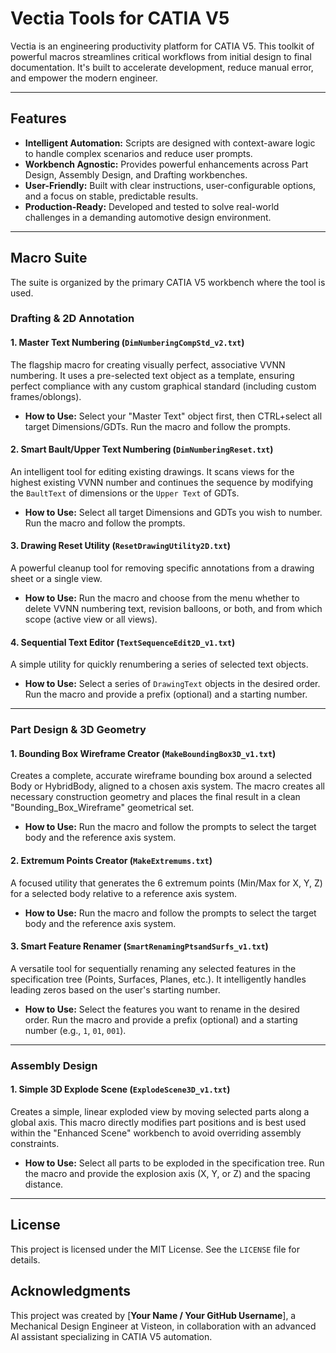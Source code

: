 # Vectia Tools for CATIA V5

Vectia is an engineering productivity platform for CATIA V5. This toolkit of powerful macros streamlines critical workflows from initial design to final documentation. It's built to accelerate development, reduce manual error, and empower the modern engineer.

---

## Features

*   **Intelligent Automation:** Scripts are designed with context-aware logic to handle complex scenarios and reduce user prompts.
*   **Workbench Agnostic:** Provides powerful enhancements across Part Design, Assembly Design, and Drafting workbenches.
*   **User-Friendly:** Built with clear instructions, user-configurable options, and a focus on stable, predictable results.
*   **Production-Ready:** Developed and tested to solve real-world challenges in a demanding automotive design environment.

---

## Macro Suite

The suite is organized by the primary CATIA V5 workbench where the tool is used.

### Drafting & 2D Annotation

#### 1. Master Text Numbering (`DimNumberingCompStd_v2.txt`)
The flagship macro for creating visually perfect, associative VVNN numbering. It uses a pre-selected text object as a template, ensuring perfect compliance with any custom graphical standard (including custom frames/oblongs).
*   **How to Use:** Select your "Master Text" object first, then CTRL+select all target Dimensions/GDTs. Run the macro and follow the prompts.

#### 2. Smart Bault/Upper Text Numbering (`DimNumberingReset.txt`)
An intelligent tool for editing existing drawings. It scans views for the highest existing VVNN number and continues the sequence by modifying the `BaultText` of dimensions or the `Upper Text` of GDTs.
*   **How to Use:** Select all target Dimensions and GDTs you wish to number. Run the macro and follow the prompts.

#### 3. Drawing Reset Utility (`ResetDrawingUtility2D.txt`)
A powerful cleanup tool for removing specific annotations from a drawing sheet or a single view.
*   **How to Use:** Run the macro and choose from the menu whether to delete VVNN numbering text, revision balloons, or both, and from which scope (active view or all views).

#### 4. Sequential Text Editor (`TextSequenceEdit2D_v1.txt`)
A simple utility for quickly renumbering a series of selected text objects.
*   **How to Use:** Select a series of `DrawingText` objects in the desired order. Run the macro and provide a prefix (optional) and a starting number.

---

### Part Design & 3D Geometry

#### 1. Bounding Box Wireframe Creator (`MakeBoundingBox3D_v1.txt`)
Creates a complete, accurate wireframe bounding box around a selected Body or HybridBody, aligned to a chosen axis system. The macro creates all necessary construction geometry and places the final result in a clean "Bounding_Box_Wireframe" geometrical set.
*   **How to Use:** Run the macro and follow the prompts to select the target body and the reference axis system.

#### 2. Extremum Points Creator (`MakeExtremums.txt`)
A focused utility that generates the 6 extremum points (Min/Max for X, Y, Z) for a selected body relative to a reference axis system.
*   **How to Use:** Run the macro and follow the prompts to select the target body and the reference axis system.

#### 3. Smart Feature Renamer (`SmartRenamingPtsandSurfs_v1.txt`)
A versatile tool for sequentially renaming any selected features in the specification tree (Points, Surfaces, Planes, etc.). It intelligently handles leading zeros based on the user's starting number.
*   **How to Use:** Select the features you want to rename in the desired order. Run the macro and provide a prefix (optional) and a starting number (e.g., `1`, `01`, `001`).

---

### Assembly Design

#### 1. Simple 3D Explode Scene (`ExplodeScene3D_v1.txt`)
Creates a simple, linear exploded view by moving selected parts along a global axis. This macro directly modifies part positions and is best used within the "Enhanced Scene" workbench to avoid overriding assembly constraints.
*   **How to Use:** Select all parts to be exploded in the specification tree. Run the macro and provide the explosion axis (X, Y, or Z) and the spacing distance.

---

## License
This project is licensed under the MIT License. See the `LICENSE` file for details.

## Acknowledgments
This project was created by [**Your Name / Your GitHub Username**], a Mechanical Design Engineer at Visteon, in collaboration with an advanced AI assistant specializing in CATIA V5 automation.
